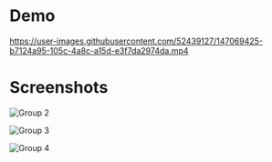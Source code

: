 # Demo



https://user-images.githubusercontent.com/52439127/147069425-b7124a95-105c-4a8c-a15d-e3f7da2974da.mp4



# Screenshots

![Group 2](https://user-images.githubusercontent.com/52439127/147067878-52edcead-3210-4e94-8e5b-75c2f20baea7.png)

![Group 3](https://user-images.githubusercontent.com/52439127/147067989-4d6edde9-8152-4a16-8e8c-69598a05f1d8.png)

![Group 4](https://user-images.githubusercontent.com/52439127/147068003-528c2ade-02ca-4542-863b-a0c8ecd5f484.png)
